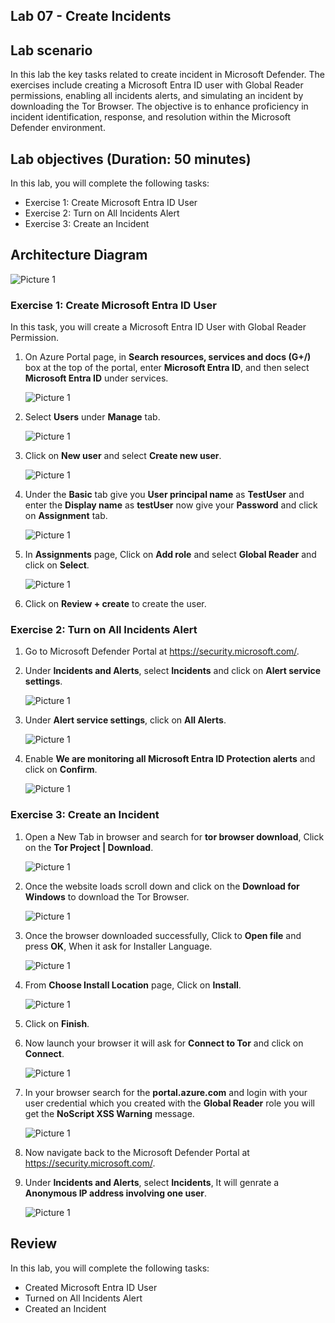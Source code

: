 ## Lab 07 - Create Incidents 

## Lab scenario
In this lab the key tasks related to create incident in Microsoft Defender. The exercises include creating a Microsoft Entra ID user with Global Reader permissions, enabling all incidents alerts, and simulating an incident by downloading the Tor Browser. The objective is to enhance proficiency in incident identification, response, and resolution within the Microsoft Defender environment.

## Lab objectives (Duration: 50 minutes)


In this lab, you will complete the following tasks:
- Exercise 1: Create Microsoft Entra ID User
- Exercise 2: Turn on All Incidents Alert
- Exercise 3: Create an Incident

## Architecture Diagram

   ![Picture 1](../Media/lab7-arch.png)

### Exercise 1: Create Microsoft Entra ID User

In this task, you will create a Microsoft Entra ID User with Global Reader Permission. 

1. On Azure Portal page, in **Search resources, services and docs (G+/)** box at the top of the portal, enter **Microsoft Entra ID**, and then select **Microsoft Entra ID** under services.

   ![Picture 1](../Media/Lab0701.png)

1. Select **Users** under **Manage** tab.
   
   ![Picture 1](../Media/Lab0702.png)
   
1. Click on **New user** and select **Create new user**.

   ![Picture 1](../Media/Lab0703.png)

1. Under the **Basic** tab give you **User principal name** as **TestUser** and enter the **Display name** as **testUser** now give your **Password** and click on **Assignment** tab.

   ![Picture 1](../Media/Lab0704.png)

1. In **Assignments** page, Click on **Add role** and select **Global Reader** and click on **Select**.

   ![Picture 1](../Media/Lab0705.png)

1. Click on **Review + create** to create the user.

### Exercise 2: Turn on All Incidents Alert

1. Go to Microsoft Defender Portal at https://security.microsoft.com/.

1. Under **Incidents and Alerts**, select **Incidents** and click on **Alert service settings**.

   ![Picture 1](../Media/Lab0706.png)

1. Under **Alert service settings**, click on **All Alerts**.

   ![Picture 1](../Media/Lab0707.png)
   
1. Enable **We are monitoring all Microsoft Entra ID Protection alerts** and click on **Confirm**.

   ![Picture 1](../Media/Lab0708.png)

### Exercise 3: Create an Incident

1. Open a New Tab in browser and search for **tor browser download**, Click on the **Tor Project | Download**.

   ![Picture 1](../Media/Lab0709.png)

1. Once the website loads scroll down and click on the **Download for Windows** to download the Tor Browser.

   ![Picture 1](../Media/Lab0710.png)

1. Once the browser downloaded successfully, Click to **Open file** and press **OK**, When it ask for Installer Language.

   ![Picture 1](../Media/Lab0711.png)

1. From **Choose Install Location** page, Click on **Install**.

   ![Picture 1](../Media/Lab0712.png)

1. Click on **Finish**.

1. Now launch your browser it will ask for **Connect to Tor** and click on **Connect**.

   ![Picture 1](../Media/Lab0713.png)

1. In your browser search for the **portal.azure.com** and login with your user credential which you created with the **Global Reader** role you will get the **NoScript XSS Warning** message.

   ![Picture 1](../Media/Lab0714.png)

1. Now navigate back to the Microsoft Defender Portal at https://security.microsoft.com/.

1. Under **Incidents and Alerts**, select **Incidents**, It will genrate a **Anonymous IP address involving one user**.

   ![Picture 1](../Media/Lab0715.png)


## Review
In this lab, you will complete the following tasks:
- Created Microsoft Entra ID User
- Turned on All Incidents Alert
- Created an Incident
